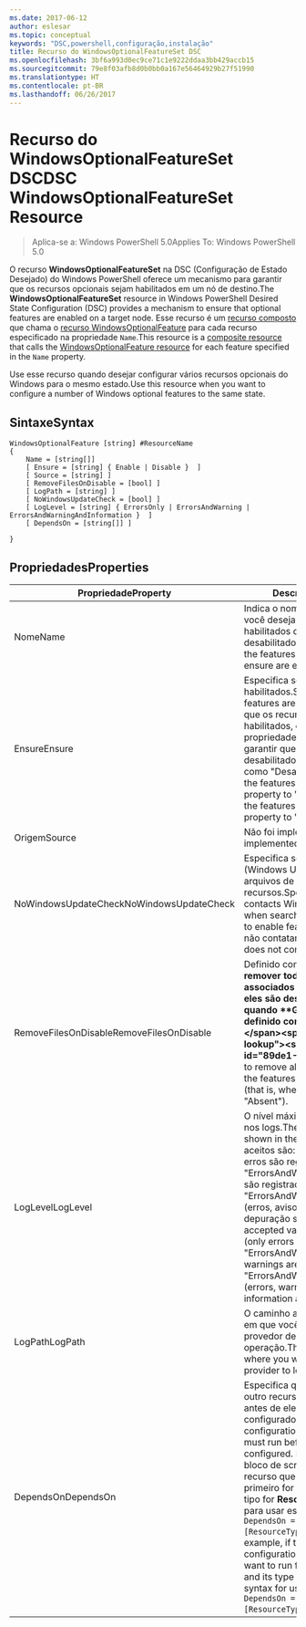```yaml
---
ms.date: 2017-06-12
author: eslesar
ms.topic: conceptual
keywords: "DSC,powershell,configuração,instalação"
title: Recurso do WindowsOptionalFeatureSet DSC
ms.openlocfilehash: 3bf6a993d0ec9ce71c1e9222ddaa3bb429accb15
ms.sourcegitcommit: 79e8f03afb8d0b0bb0a167e56464929b27f51990
ms.translationtype: HT
ms.contentlocale: pt-BR
ms.lasthandoff: 06/26/2017
---
```

# <a name="dsc-windowsoptionalfeatureset-resource"></a><span data-ttu-id="89de1-103">Recurso do WindowsOptionalFeatureSet DSC</span><span class="sxs-lookup"><span data-stu-id="89de1-103">DSC WindowsOptionalFeatureSet Resource</span></span>

> <span data-ttu-id="89de1-104">Aplica-se a: Windows PowerShell 5.0</span><span class="sxs-lookup"><span data-stu-id="89de1-104">Applies To: Windows PowerShell 5.0</span></span>

<span data-ttu-id="89de1-105">O recurso **WindowsOptionalFeatureSet** na DSC (Configuração de Estado Desejado) do Windows PowerShell oferece um mecanismo para garantir que os recursos opcionais sejam habilitados em um nó de destino.</span><span class="sxs-lookup"><span data-stu-id="89de1-105">The **WindowsOptionalFeatureSet** resource in Windows PowerShell Desired State Configuration (DSC) provides a mechanism to ensure that optional features are enabled on a target node.</span></span> <span data-ttu-id="89de1-106">Esse recurso é um [recurso composto](authoringResourceComposite.md) que chama o [recurso WindowsOptionalFeature](windowsOptionalFeatureResource.md) para cada recurso especificado na propriedade `Name`.</span><span class="sxs-lookup"><span data-stu-id="89de1-106">This resource is a [composite resource](authoringResourceComposite.md) that calls the [WindowsOptionalFeature resource](windowsOptionalFeatureResource.md) for each feature specified in the `Name` property.</span></span>

<span data-ttu-id="89de1-107">Use esse recurso quando desejar configurar vários recursos opcionais do Windows para o mesmo estado.</span><span class="sxs-lookup"><span data-stu-id="89de1-107">Use this resource when you want to configure a number of Windows optional features to the same state.</span></span>

## <a name="syntax"></a><span data-ttu-id="89de1-108">Sintaxe</span><span class="sxs-lookup"><span data-stu-id="89de1-108">Syntax</span></span>

```
WindowsOptionalFeature [string] #ResourceName
{
    Name = [string[]]
    [ Ensure = [string] { Enable | Disable }  ]
    [ Source = [string] ] 
    [ RemoveFilesOnDisable = [bool] ]  
    [ LogPath = [string] ]
    [ NoWindowsUpdateCheck = [bool] ]
    [ LogLevel = [string] { ErrorsOnly | ErrorsAndWarning | ErrorsAndWarningAndInformation }  ]
    [ DependsOn = [string[]] ]
    
}
```

## <a name="properties"></a><span data-ttu-id="89de1-109">Propriedades</span><span class="sxs-lookup"><span data-stu-id="89de1-109">Properties</span></span>

|  <span data-ttu-id="89de1-110">Propriedade</span><span class="sxs-lookup"><span data-stu-id="89de1-110">Property</span></span>  |  <span data-ttu-id="89de1-111">Descrição</span><span class="sxs-lookup"><span data-stu-id="89de1-111">Description</span></span>   | 
|---|---| 
| <span data-ttu-id="89de1-112">Nome</span><span class="sxs-lookup"><span data-stu-id="89de1-112">Name</span></span>| <span data-ttu-id="89de1-113">Indica o nome dos recursos que você deseja garantir que estejam habilitados ou desabilitados.</span><span class="sxs-lookup"><span data-stu-id="89de1-113">Indicates the name of the features that you want to ensure are enabled or disabled.</span></span>| 
| <span data-ttu-id="89de1-114">Ensure</span><span class="sxs-lookup"><span data-stu-id="89de1-114">Ensure</span></span>| <span data-ttu-id="89de1-115">Especifica se os recursos estão habilitados.</span><span class="sxs-lookup"><span data-stu-id="89de1-115">Specifies whether the features are enabled.</span></span> <span data-ttu-id="89de1-116">Para garantir que os recursos estejam habilitados, defina essa propriedade para "Habilitado" Para garantir que os recursos estejam desabilitados, defina a propriedade como "Desabilitado".</span><span class="sxs-lookup"><span data-stu-id="89de1-116">To ensure that the features are enabled, set this property to "Enable" To ensure that the features are disabled, set the property to "Disable".</span></span>|
| <span data-ttu-id="89de1-117">Origem</span><span class="sxs-lookup"><span data-stu-id="89de1-117">Source</span></span>| <span data-ttu-id="89de1-118">Não foi implementado.</span><span class="sxs-lookup"><span data-stu-id="89de1-118">Not implemented.</span></span>|
| <span data-ttu-id="89de1-119">NoWindowsUpdateCheck</span><span class="sxs-lookup"><span data-stu-id="89de1-119">NoWindowsUpdateCheck</span></span>| <span data-ttu-id="89de1-120">Especifica se o DISM contata o WU (Windows Update) ao procurar os arquivos de origem para habilitar recursos.</span><span class="sxs-lookup"><span data-stu-id="89de1-120">Specifies whether DISM contacts Windows Update (WU) when searching for the source files to enable features.</span></span> <span data-ttu-id="89de1-121">Se $true, DISM não contatará WU.</span><span class="sxs-lookup"><span data-stu-id="89de1-121">If $true, DISM does not contact WU.</span></span>|
| <span data-ttu-id="89de1-122">RemoveFilesOnDisable</span><span class="sxs-lookup"><span data-stu-id="89de1-122">RemoveFilesOnDisable</span></span>| <span data-ttu-id="89de1-123">Definido como **$true** para remover todos os arquivos associados ao recurso quando eles são desabilitados (ou seja, quando **Garantir** está definido como "Ausente").</span><span class="sxs-lookup"><span data-stu-id="89de1-123">Set to **$true** to remove all files associated with the features when they are disabled (that is, when **Ensure** is set to "Absent").</span></span>|
| <span data-ttu-id="89de1-124">LogLevel</span><span class="sxs-lookup"><span data-stu-id="89de1-124">LogLevel</span></span>| <span data-ttu-id="89de1-125">O nível máximo de saída mostrado nos logs.</span><span class="sxs-lookup"><span data-stu-id="89de1-125">The maximum output level shown in the logs.</span></span> <span data-ttu-id="89de1-126">Os valores aceitos são: "ErrorsOnly" (somente erros são registrados), "ErrorsAndWarning" (erros e avisos são registrados) e "ErrorsAndWarningAndInformation" (erros, avisos e informações de depuração são registrados).</span><span class="sxs-lookup"><span data-stu-id="89de1-126">The accepted values are: "ErrorsOnly" (only errors are logged), "ErrorsAndWarning" (errors and warnings are logged), and "ErrorsAndWarningAndInformation" (errors, warnings, and debug information are logged).</span></span>|
| <span data-ttu-id="89de1-127">LogPath</span><span class="sxs-lookup"><span data-stu-id="89de1-127">LogPath</span></span>| <span data-ttu-id="89de1-128">O caminho até um arquivo de log em que você deseja que o provedor de recursos registre a operação.</span><span class="sxs-lookup"><span data-stu-id="89de1-128">The path to a log file where you want the resource provider to log the operation.</span></span>| 
| <span data-ttu-id="89de1-129">DependsOn</span><span class="sxs-lookup"><span data-stu-id="89de1-129">DependsOn</span></span>| <span data-ttu-id="89de1-130">Especifica que a configuração de outro recurso deve ser executada antes de ele ser configurado.</span><span class="sxs-lookup"><span data-stu-id="89de1-130">Specifies that the configuration of another resource must run before this resource is configured.</span></span> <span data-ttu-id="89de1-131">Por exemplo, se a ID do bloco de script de configuração do recurso que você deseja executar primeiro for __ResourceName__ e seu tipo for __ResourceType__, a sintaxe para usar essa propriedade será `DependsOn = "[ResourceType]ResourceName"`.</span><span class="sxs-lookup"><span data-stu-id="89de1-131">For example, if the ID of the resource configuration script block that you want to run first is __ResourceName__ and its type is __ResourceType__, the syntax for using this property is `DependsOn = "[ResourceType]ResourceName"`.</span></span>| 
 



